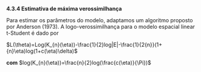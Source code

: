 **4.3.4 Estimativa de máxima verossimilhança**

  Para estimar os parâmetros do modelo, adaptamos um algoritmo proposto por Anderson
(1973). A logo-verossimilhança para o modelo espacial linear t-Student é dado por

$L(\theta)=Log(K_{n}(\eta))-\frac{1}{2}log|E|-\frac{1}{2{n}}(1+{n}\eta)log(1+c(\eta)\delta)$

**com** $log(K_{n}(\eta))=\frac{n}{2}log(\frac{c(\eta)}{\Pi})$
